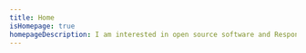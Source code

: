 ```yaml
---
title: Home
isHomepage: true
homepageDescription: I am interested in open source software and Responsible AI. As a Software Engineer at Microsoft, I work on the Responsible AI team within Azure Machine Learning. I am also a maintainer of the <a href="https://fairlearn.github.io">Fairlearn</a> project.
---
```

